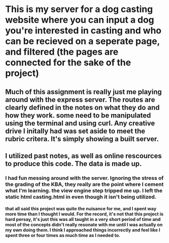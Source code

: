 # This is my server for a dog casting website where you can input a dog you're interested in casting and who can be recieved on a seperate page, and filtered (the pages are connected for the sake of the project)
## Much of this assignment is really just me playing around with the express server. The routes are clearly defined in the notes on what they do and how they work. some need to be manipulated using the terminal and using curl. Any creative drive I initally had was set aside to meet the rubric critera. It's simply showing a built server.
## I utilized past notes, as well as online rescources to produce this code. The data is made up. 
### I had fun messing around with the server. Ignoring the stress of the grading of the KBA, they really are the point where I cement what I'm learning. the view engine step tripped me up. I left the static html casting.html in even though it isn't being utilized. 
#### that all said this project was quite the nuisance for me, and I spent way more time than I thought I would. For the record, it's not that this project is hard persay, it's just this was all taught in a very short period of time and most of the concepts didn't really resonate with me until I was actually on my own doing them. I think I approached things incorrectly and feel like I spent three or four times as much time as I needed to. 